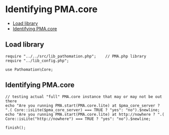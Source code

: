 # **Identifying PMA.core**

- [Load library](#load-library)
- [Identifying PMA.core](#identifying-pma.core)


## Load library
```
require "../../src/lib_pathomation.php"; 	// PMA.php library
require "../lib_config.php";

use Pathomation\Core;
```


## Identifying PMA.core
```
// testing actual "full" PMA.core instance that may or may not be out there
echo "Are you running PMA.start(PMA.core.lite) at $pma_core_server ? ".( Core::isLite($pma_core_server) === TRUE ? "yes": "no").$newline;
echo "Are you running PMA.start(PMA.core.lite) at http://nowhere ? ".( Core::isLite("http://nowhere") === TRUE ? "yes": "no").$newline;

finish();
```
